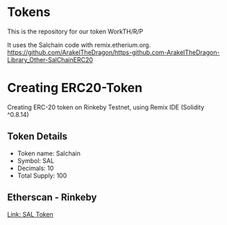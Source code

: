 # Tokens
This is the repository for our token WorkTH/R/P

It uses the Salchain code with remix.etherium.org.
https://github.com/ArakelTheDragon/https-github.com-ArakelTheDragon-Library_Other-SalChainERC20

# Creating ERC20-Token
Creating ERC-20 token on Rinkeby Testnet, using Remix IDE (Solidity ^0.8.14)

## Token Details

- Token name: Salchain
- Symbol: SAL
- Decimals: 10
- Total Supply: 100



## Etherscan - Rinkeby

[Link: SAL Token](https://rinkeby.etherscan.io/token/0x4D8240a358D96fc5ba949D990eE7b0d12852B4c8)



